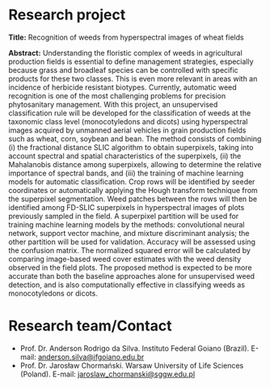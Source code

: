 # Research project
**Title:** Recognition of weeds from hyperspectral images of wheat fields

**Abstract:** Understanding the floristic complex of weeds in agricultural production fields is essential to define management strategies, especially because grass and broadleaf species can be controlled with specific products for these two classes. This is even more relevant in areas with an incidence of herbicide resistant biotypes. Currently, automatic weed recognition is one of the most challenging problems for precision phytosanitary management. With this project, an unsupervised classification rule will be developed for the classification of weeds at the taxonomic class level (monocotyledons and dicots) using hyperspectral images acquired by unmanned aerial vehicles in grain production fields such as wheat, corn, soybean and bean. The method consists of combining (i) the fractional distance SLIC algorithm to obtain superpixels, taking into account spectral and spatial characteristics of the superpixels, (ii) the Mahalanobis distance among superpixels, allowing to determine the relative importance of spectral bands, and (iii) the training of machine learning models for automatic classification. Crop rows will be identified by seeder coordinates or automatically applying the Hough transform technique from the superpixel segmentation. Weed patches between the rows will then be identified among FD-SLIC superpixels in hyperspectral images of plots previously sampled in the field. A superpixel partition will be used for training machine learning models by the methods: convolutional neural network, support vector machine, and mixture discriminant analysis; the other partition will be used for validation. Accuracy will be assessed using the confusion matrix. The normalized squared error will be calculated by comparing image-based weed cover estimates with the weed density observed in the field plots. The proposed method is expected to be more accurate than both the baseline approaches alone for unsupervised weed detection, and is also computationally effective in classifying weeds as monocotyledons or dicots.

# Research team/Contact
* Prof. Dr. Anderson Rodrigo da Silva. Instituto Federal Goiano (Brazil). E-mail: anderson.silva@ifgoiano.edu.br
* Prof. Dr. Jarosław Chormański. Warsaw University of Life Sciences (Poland). E-mail: jaroslaw_chormanski@sggw.edu.pl
